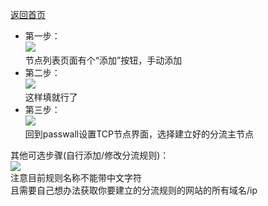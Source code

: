 [返回首页](https://opisthebest.github.io/OP-is-the-best/)                

* 第一步：            
![](https://pic.downk.cc/item/5f01bd8e14195aa59448a1e0.jpg)        
节点列表页面有个“添加”按钮，手动添加               
* 第二步：        
![](https://pic.downk.cc/item/5f01be1b14195aa594490305.jpg)                 
这样填就行了            
* 第三步：              
![](https://pic.downk.cc/item/5f01be6314195aa5944935d2.jpg)                
回到passwall设置TCP节点界面，选择建立好的分流主节点             

其他可选步骤(自行添加/修改分流规则)：                   
![](https://pic.downk.cc/item/5f01bed114195aa5944989ad.jpg)               
注意目前规则名称不能带中文字符                   
且需要自己想办法获取你要建立的分流规则的网站的所有域名/ip                         

